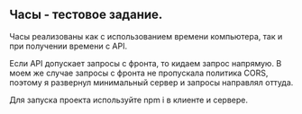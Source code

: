 ## Часы - тестовое задание.
Часы реализованы как с использованием времени компьютера, так и при получении времени с API.

Если API допускает запросы с фронта, то кидаем запрос напрямую.
В моем же случае запросы с фронта не пропускала политика CORS, поэтому я развернул минимальный сервер и запросы направлял оттуда.

Для запуска проекта используйте npm i в клиенте и сервере.
